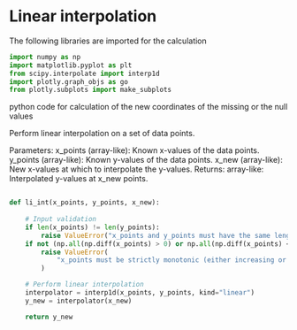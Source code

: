 # Linear interpolation

The following libraries are imported for the calculation 


``` python
import numpy as np
import matplotlib.pyplot as plt
from scipy.interpolate import interp1d
import plotly.graph_objs as go
from plotly.subplots import make_subplots

``` 


python code for calculation of the new coordinates of the missing or the null values 

Perform linear interpolation on a set of data points.

Parameters:
x_points (array-like): Known x-values of the data points.
y_points (array-like): Known y-values of the data points.
x_new (array-like): New x-values at which to interpolate the y-values.
Returns:
array-like: Interpolated y-values at x_new points.



```python

def li_int(x_points, y_points, x_new):
    
    # Input validation
    if len(x_points) != len(y_points):
        raise ValueError("x_points and y_points must have the same length")
    if not (np.all(np.diff(x_points) > 0) or np.all(np.diff(x_points) < 0)):
        raise ValueError(
            "x_points must be strictly monotonic (either increasing or decreasing)"
        )

    # Perform linear interpolation
    interpolator = interp1d(x_points, y_points, kind="linear")
    y_new = interpolator(x_new)

    return y_new


```




